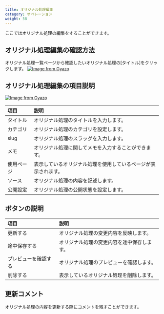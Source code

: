 ```yaml
---
title: オリジナル処理編集
category: オペレーション
weight: 58
---
```


ここではオリジナル処理の編集をすることができます。

## オリジナル処理編集の確認方法
オリジナル処理一覧ページから確認したいオリジナル処理の[タイトル]をクリックします。
[![Image from Gyazo](https://t.gyazo.com/teams/diverta/938d457654bcd30459242fb1ee46f6de.png)](https://diverta.gyazo.com/938d457654bcd30459242fb1ee46f6de)

## オリジナル処理編集の項目説明
[![Image from Gyazo](https://t.gyazo.com/teams/diverta/692b929402919a1ccb131da54ef9b4f5.png)](https://diverta.gyazo.com/692b929402919a1ccb131da54ef9b4f5)

|項目   |説明  |
| :--- | :--- |
|タイトル|オリジナル処理のタイトルを入力します。|
|カテゴリ|オリジナル処理のカテゴリを設定します。|
|slug|オリジナル処理のスラッグを入力します。|
|メモ|オリジナル処理に関してメモを入力することができます。|
|使用ページ|表示しているオリジナル処理を使用しているページが表示されます。|
|ソース|オリジナル処理の内容を記述します。|
|公開設定|オリジナル処理の公開状態を設定します。|

## ボタンの説明
|項目   |説明  |
| :--- | :--- |
|更新する|オリジナル処理の変更内容を反映します。|
|途中保存する|オリジナル処理の変更内容を途中保存します。|
|プレビューを確認する|オリジナル処理のプレビューを確認します。|
|削除する|表示しているオリジナル処理を削除します。|

## 更新コメント
オリジナル処理の内容を更新する際にコメントを残すことができます。